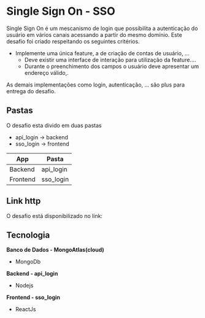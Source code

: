 # Single Sign On - SSO

Single Sign On é um mescanismo de login que possibilita a autenticação do usuário em vários canais acessando a partir do mesmo domínio.
Este desafio foi criado respeitando os seguintes critérios.

- Implemente uma única feature, a de criação de contas de usuário, ...
  - Deve existir uma interface de interação para utilização da feature....
  - Durante o preenchimento dos campos o usuário deve apresentar um endereço válido,.

As demais implementações como login, autenticação, ... são plus para entrega do desafio.

## Pastas

O desafio esta divido em duas pastas

- api_login -> backend
- sso_login -> frontend

| **App**  | **Pasta** |
| -------- | --------- |
| Backend  | api_login |
| Frontend | sso_login |

## Link http

O desafio está disponibilizado no link:

## Tecnologia

**Banco de Dados - MongoAtlas(cloud)**

- MongoDb

**Backend - api_login**

- Nodejs

**Frontend - sso_login**

- ReactJs
